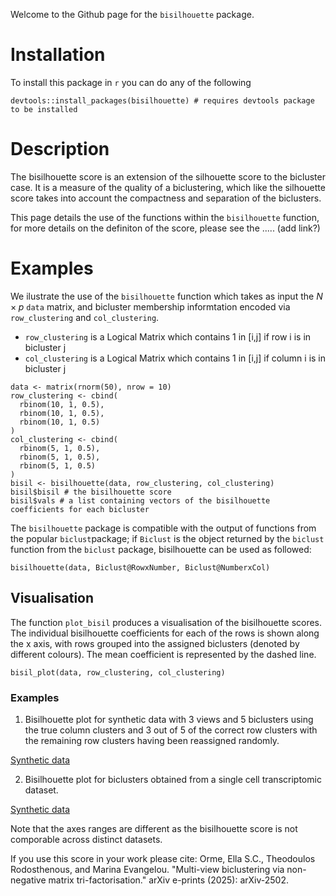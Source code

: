 Welcome to the Github page for the `bisilhouette` package.

# Installation 
To install this package in `r` you can do any of the following
```{r}
devtools::install_packages(bisilhouette) # requires devtools package to be installed
```

# Description 
The bisilhouette score is an extension of the silhouette score to the bicluster case. It is a measure of the quality of a biclustering, which like the silhouette score takes into account the compactness and separation of the biclusters.

This page details the use of the functions within the `bisilhouette` function, for more details on the definiton of the score, please see the ..... (add link?)

# Examples 
We ilustrate the use of the `bisilhouette` function which takes as input the $N\times p$ `data` matrix, and bicluster membership informtation encoded via `row_clustering` and `col_clustering`.  

* `row_clustering`  is a Logical Matrix which contains 1 in [i,j] if row i is in bicluster j
* `col_clustering`  is a Logical Matrix which contains 1 in [i,j] if column i is in bicluster j

```{r}
data <- matrix(rnorm(50), nrow = 10)
row_clustering <- cbind(
  rbinom(10, 1, 0.5),
  rbinom(10, 1, 0.5),
  rbinom(10, 1, 0.5)
)
col_clustering <- cbind(
  rbinom(5, 1, 0.5),
  rbinom(5, 1, 0.5),
  rbinom(5, 1, 0.5)
)
bisil <- bisilhouette(data, row_clustering, col_clustering)
bisil$bisil # the bisilhouette score
bisil$vals # a list containing vectors of the bisilhouette coefficients for each bicluster 
```

The `bisilhouette` package is compatible with the output of functions from the popular `biclust`package; if `Biclust` is the object returned by the `biclust` function from the `biclust` package, bisilhouette can be used as followed:
```{r}
bisilhouette(data, Biclust@RowxNumber, Biclust@NumberxCol)
```

## Visualisation
The function `plot_bisil` produces a visualisation of the bisilhouette scores.  The individual bisilhouette coefficients for each of the rows is shown along the x axis, with rows grouped into the assigned biclusters (denoted by different colours). The mean coefficient is represented by the dashed line. 
```{r}
bisil_plot(data, row_clustering, col_clustering)
```

### Examples
1. Bisilhouette plot for synthetic data with 3 views and 5 biclusters using the true column clusters and 3 out of 5 of the correct row clusters with the remaining row clusters having been reassigned randomly.  

[Synthetic data](vignettes/shuffled_bisil_plot.png)

2. Bisilhouette plot for biclusters obtained from a single cell transcriptomic dataset. 

[Synthetic data](vignettes/sc_bisil_plot.png)

Note that the axes ranges are different as the bisilhouette score is not comporable across distinct datasets.

If you use this score in your work please cite: Orme, Ella S.C., Theodoulos Rodosthenous, and Marina Evangelou. "Multi-view biclustering via non-negative matrix tri-factorisation." arXiv e-prints (2025): arXiv-2502.
